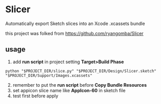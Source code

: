 # Slicer

Automatically export Sketch slices into an Xcode .xcassets bundle

this project was folked from https://github.com/ryangomba/Slicer

## usage
1. add **run script** in project setting **Target>Build Phase**
```
python "$PROJECT_DIR/slice.py" "$PROJECT_DIR/Design/Slicer.sketch" "$PROJECT_DIR/Support/Images.xcassets"
```
2. remember to put the **run script** before **Copy Bundle Resources**
3. set appicon slice name like **AppIcon-60** in sketch file
4. test first before apply
